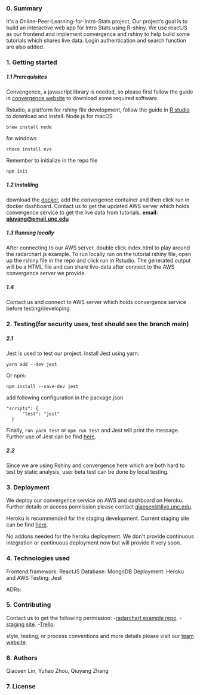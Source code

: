 ### 0. Summary
It's a Online-Peer-Learning-for-Intro-Stats project, Our project’s goal is to build an interactive web app for Intro Stats using R-shiny. We use reactJS as our frontend and implement convergence and rshiny to help build some tutorials which shares live data. Login authentication and search function are also added.

### 1. Getting started
##### 1.1 Prerequisites
Convengence, a javascript library is needed, so please first follow the guide in [convergence website](https://docs.convergence.io/guide/) to download some required software. 

Rstudio, a platform for rshiny file development, follow the guide in [R studio](https://www.rstudio.com/) to download and install.
Node.js
for macOS
```
brew install node
```
for windows
```
choco install nvs
```

Remember to initialize in the repo file
```
npm init
```

##### 1.2 Installing
download the [docker](https://docs.docker.com/), add the convergence container and then click run in docker dashboard. 
Contact us to get the updated AWS server which holds convergence service to get the live data from tutorials. **email: qiuyang@email.unc.edu**

##### 1.3 Running locally
After connecting to our AWS server, double click index.html to play around the radarchart.js example.
To run locally run on the tutorial rshiny file, open up the rshiny file in the repo and click run in Rstudio. The generated output will be a HTML file and can share live-data after connect to the AWS convergence server we provide.

##### 1.4 
Contact us and connect to AWS server which holds convergence service before testing/developing.

### 2. Testing(for security uses, test should see the branch main)

##### 2.1 
Jest is used to test our project.
Install Jest using yarn:
```
yarn add --dev jest
```
Or npm:
```
npm install --save-dev jest
```

add following configuration in the package.json
```
"scripts": {
      "test": "jest"
  }
```

Finally, ```run yarn test``` or ```npm run test``` and Jest will print the message.
Further use of Jest can be find [here](https://jestjs.io/docs/getting-started).

##### 2.2 
Since we are using Rshiny and convergence here which are both hard to test by static analysis, user beta test can be done by local testing.

### 3. Deployment
We deploy our convergence service on AWS and dashboard on Heroku. Further details or access permission please contact qiaosenl@live.unc.edu.

Heroku is recommended for the staging development. Current staging site can be find [here](https://teami-staging.herokuapp.com/).

No addons needed for the heroku deployment. We don't provide continuous integration or continuous deployment now but will provide it very soon.

### 4. Technologies used
Frontend framework: ReactJS
Database: MongoDB
Deployment: Heroku and AWS
Testing: Jest

ADRs:

### 5. Contributing
Contact us to get the following permission:
-[radarchart example repo](https://github.com/COMP523TEAMI).
-[staging site](https://teami-staging.herokuapp.com/).
-[Trello](https://trello.com/b/y8enL7qW/online-peer-learning-for-intro-stats).

style, testing, or process conventions and more details please visit our [team website](https://comp523teami.github.io/TEAMI/).

### 6. Authors
Qiaosen Lin, Yuhao Zhou, Qiuyang Zhang

### 7. License



